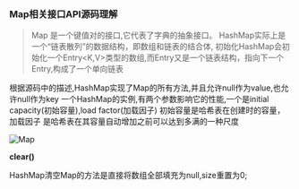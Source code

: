 ### Map相关接口API源码理解

> Map 是一个键值对的接口,它代表了字典的抽象接口。
> HashMap实际上是一个“链表散列”的数据结构，即数组和链表的结合体,
初始化HashMap会初始化一个Entry<K,V>类型的数组,而Entry又是一个链表结构，指向下一个Entry,构成了一个单向链表

根据源码中的描述,HashMap实现了Map的所有方法,并且允许null作为value,也允许null作为key
一个HashMap的实例,有两个参数影响它的性能,一个是initial capacity(初始容量),load factor(加载因子)
初始容量是哈希表在创建时的容量，加载因子 是哈希表在其容量自动增加之前可以达到多满的一种尺度

![Map](https://github.com/TakeaHeader/BlogNote/blob/master/map.png)

**clear()**

HashMap清空Map的方法是直接将数组全部填充为null,size重置为0;
